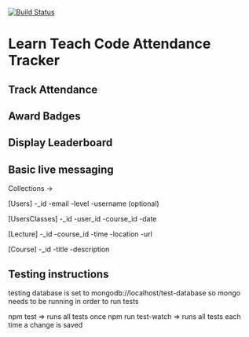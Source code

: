 [![Build Status](https://travis-ci.org/LearnTeachCodeSeoul/ltc_attendance.svg?branch=master)](https://travis-ci.org/LearnTeachCodeSeoul/ltc_attendance)


# Learn Teach Code Attendance Tracker
## Track Attendance

## Award Badges

## Display Leaderboard

## Basic live messaging

Collections ->

[Users]
-_id
-email
-level
-username (optional)

[UsersClasses]
-_id
-user_id
-course_id
-date

[Lecture]
-_id
-course_id
-time
-location
-url

[Course]
-_id
-title
-description

## Testing instructions
testing database is set to mongodb://localhost/test-database
so mongo needs to be running in order to run tests

npm test           => runs all tests once
npm run test-watch => runs all tests each time a change is saved
